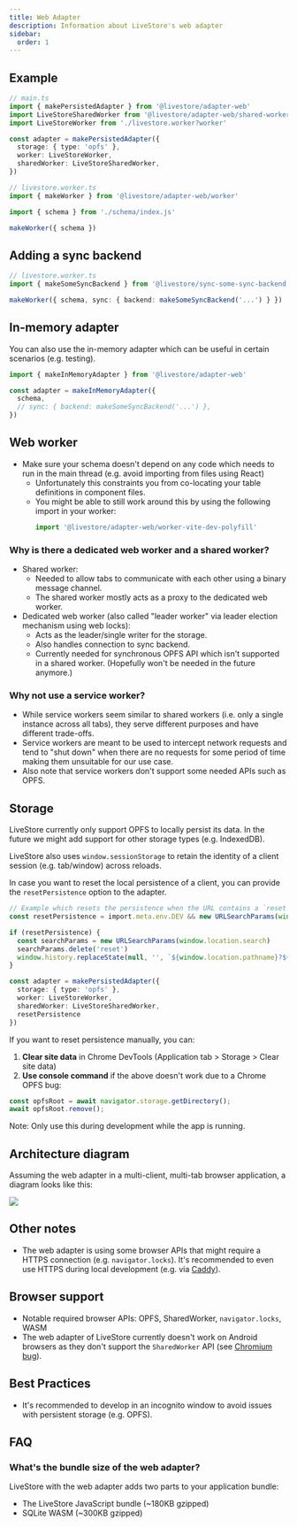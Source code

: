 ```yaml
---
title: Web Adapter
description: Information about LiveStore's web adapter
sidebar:
  order: 1
---
```


## Example

```ts
// main.ts
import { makePersistedAdapter } from '@livestore/adapter-web'
import LiveStoreSharedWorker from '@livestore/adapter-web/shared-worker?sharedworker'
import LiveStoreWorker from './livestore.worker?worker'

const adapter = makePersistedAdapter({
  storage: { type: 'opfs' },
  worker: LiveStoreWorker,
  sharedWorker: LiveStoreSharedWorker,
})
```

```ts
// livestore.worker.ts
import { makeWorker } from '@livestore/adapter-web/worker'

import { schema } from './schema/index.js'

makeWorker({ schema })
```

## Adding a sync backend

```ts
// livestore.worker.ts
import { makeSomeSyncBackend } from '@livestore/sync-some-sync-backend'

makeWorker({ schema, sync: { backend: makeSomeSyncBackend('...') } })
```

## In-memory adapter

You can also use the in-memory adapter which can be useful in certain scenarios (e.g. testing).

```ts
import { makeInMemoryAdapter } from '@livestore/adapter-web'

const adapter = makeInMemoryAdapter({
  schema,
  // sync: { backend: makeSomeSyncBackend('...') },
})
```

## Web worker

- Make sure your schema doesn't depend on any code which needs to run in the main thread (e.g. avoid importing from files using React)
  - Unfortunately this constraints you from co-locating your table definitions in component files.
  - You might be able to still work around this by using the following import in your worker:
    ```ts
    import '@livestore/adapter-web/worker-vite-dev-polyfill'
    ```

### Why is there a dedicated web worker and a shared worker?

- Shared worker:
  - Needed to allow tabs to communicate with each other using a binary message channel.
  - The shared worker mostly acts as a proxy to the dedicated web worker.
- Dedicated web worker (also called "leader worker" via leader election mechanism using web locks):
  - Acts as the leader/single writer for the storage.
  - Also handles connection to sync backend.
  - Currently needed for synchronous OPFS API which isn't supported in a shared worker. (Hopefully won't be needed in the future anymore.)

### Why not use a service worker?

- While service workers seem similar to shared workers (i.e. only a single instance across all tabs), they serve different purposes and have different trade-offs.
- Service workers are meant to be used to intercept network requests and tend to "shut down" when there are no requests for some period of time making them unsuitable for our use case.
- Also note that service workers don't support some needed APIs such as OPFS.

## Storage

LiveStore currently only support OPFS to locally persist its data. In the future we might add support for other storage types (e.g. IndexedDB).

LiveStore also uses `window.sessionStorage` to retain the identity of a client session (e.g. tab/window) across reloads.

In case you want to reset the local persistence of a client, you can provide the `resetPersistence` option to the adapter.

```ts
// Example which resets the persistence when the URL contains a `reset` query param
const resetPersistence = import.meta.env.DEV && new URLSearchParams(window.location.search).get('reset') !== null

if (resetPersistence) {
  const searchParams = new URLSearchParams(window.location.search)
  searchParams.delete('reset')
  window.history.replaceState(null, '', `${window.location.pathname}?${searchParams.toString()}`)
}

const adapter = makePersistedAdapter({
  storage: { type: 'opfs' },
  worker: LiveStoreWorker,
  sharedWorker: LiveStoreSharedWorker,
  resetPersistence
})
```

If you want to reset persistence manually, you can:

1. **Clear site data** in Chrome DevTools (Application tab > Storage > Clear site data)
2. **Use console command** if the above doesn't work due to a Chrome OPFS bug:

```javascript
const opfsRoot = await navigator.storage.getDirectory();
await opfsRoot.remove();
```

Note: Only use this during development while the app is running.

## Architecture diagram

Assuming the web adapter in a multi-client, multi-tab browser application, a diagram looks like this:

![](https://i.imgur.com/NCKbfub.png)

## Other notes

- The web adapter is using some browser APIs that might require a HTTPS connection (e.g. `navigator.locks`). It's recommended to even use HTTPS during local development (e.g. via [Caddy](https://caddyserver.com/docs/automatic-https)).

## Browser support

- Notable required browser APIs: OPFS, SharedWorker, `navigator.locks`, WASM
- The web adapter of LiveStore currently doesn't work on Android browsers as they don't support the `SharedWorker` API (see [Chromium bug](https://issues.chromium.org/issues/40290702)).

## Best Practices

- It's recommended to develop in an incognito window to avoid issues with persistent storage (e.g. OPFS).

## FAQ

### What's the bundle size of the web adapter?

LiveStore with the web adapter adds two parts to your application bundle:

- The LiveStore JavaScript bundle (~180KB gzipped)
- SQLite WASM (~300KB gzipped)
